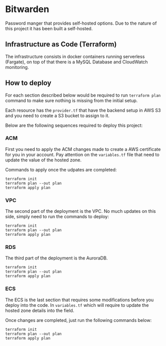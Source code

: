 # Bitwarden

Password manger that provides self-hosted options. Due to the nature of this project it has been built a self-hosted.

## Infrastructure as Code (Terraform)

The infrastructure consists in docker containers running serverless (Fargate), on top of that there is a MySQL Database and CloudWatch monitoring.

## How to deploy
For each section described below would be required to run `terraform plan` command to make sure nothing is missing from the initial setup. 

Each resource has the `provider.tf` that have the backend setup in AWS S3 and you need to create a S3 bucket to assign to it.

Below are the following sequences required to deploy this project:

### ACM
First you need to apply the ACM changes made to create a AWS certificate for you in your account. Pay attention on the `variables.tf` file that need to update the value of the hosted zone.

Commands to apply once the udpates are completed:

```
terraform init
terraform plan --out plan
terraform apply plan
```

### VPC
The second part of the deployment is the VPC. No much updates on this side, simply need to run the commands to deploy:

```
terraform init
terraform plan --out plan
terraform apply plan
```

### RDS
The third part of the deployment is the AuroraDB.

```
terraform init
terraform plan --out plan
terraform apply plan
```

### ECS
The ECS is the last section that requires some modifications before you deploy into the code. In `variables.tf` which will require to update the hosted zone details into the field.

Once changes are completed, just run the following commands below:

```
terraform init
terraform plan --out plan
terraform apply plan
```
